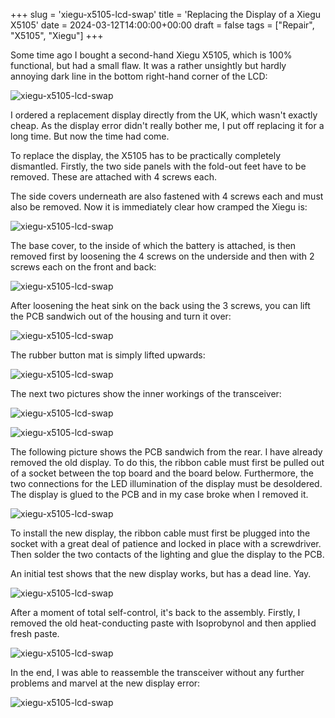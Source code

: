 +++
slug = 'xiegu-x5105-lcd-swap'
title = 'Replacing the Display of a Xiegu X5105'
date = 2024-03-12T14:00:00+00:00
draft = false
tags = ["Repair", "X5105", "Xiegu"]
+++

Some time ago I bought a second-hand Xiegu X5105, which is 100% functional, but had a small flaw. It was a rather unsightly but hardly annoying dark line in the bottom right-hand corner of the LCD:

![xiegu-x5105-lcd-swap](/img/xiegu-x5105-lcd-swap-0.jpg)

I ordered a replacement display directly from the UK, which wasn't exactly cheap. As the display error didn't really bother me, I put off replacing it for a long time. But now the time had come.

To replace the display, the X5105 has to be practically completely dismantled. Firstly, the two side panels with the fold-out feet have to be removed. These are attached with 4 screws each.

The side covers underneath are also fastened with 4 screws each and must also be removed. Now it is immediately clear how cramped the Xiegu is:

![xiegu-x5105-lcd-swap](/img/xiegu-x5105-lcd-swap-1.jpg)

The base cover, to the inside of which the battery is attached, is then removed first by loosening the 4 screws on the underside and then with 2 screws each on the front and back:

![xiegu-x5105-lcd-swap](/img/xiegu-x5105-lcd-swap-2.jpg)

After loosening the heat sink on the back using the 3 screws, you can lift the PCB sandwich out of the housing and turn it over:

![xiegu-x5105-lcd-swap](/img/xiegu-x5105-lcd-swap-3.jpg)

The rubber button mat is simply lifted upwards:

![xiegu-x5105-lcd-swap](/img/xiegu-x5105-lcd-swap-4.jpg)

The next two pictures show the inner workings of the transceiver:

![xiegu-x5105-lcd-swap](/img/xiegu-x5105-lcd-swap-5.jpg)

![xiegu-x5105-lcd-swap](/img/xiegu-x5105-lcd-swap-6.jpg)

The following picture shows the PCB sandwich from the rear. I have already removed the old display. To do this, the ribbon cable must first be pulled out of a socket between the top board and the board below. Furthermore, the two connections for the LED illumination of the display must be desoldered. The display is glued to the PCB and in my case broke when I removed it.

![xiegu-x5105-lcd-swap](/img/xiegu-x5105-lcd-swap-7.jpg)

To install the new display, the ribbon cable must first be plugged into the socket with a great deal of patience and locked in place with a screwdriver. Then solder the two contacts of the lighting and glue the display to the PCB.

An initial test shows that the new display works, but has a dead line. Yay.

![xiegu-x5105-lcd-swap](/img/xiegu-x5105-lcd-swap-8.jpg)

After a moment of total self-control, it's back to the assembly. Firstly, I removed the old heat-conducting paste with Isoprobynol and then applied fresh paste.

![xiegu-x5105-lcd-swap](/img/xiegu-x5105-lcd-swap-9.jpg)

In the end, I was able to reassemble the transceiver without any further problems and marvel at the new display error:

![xiegu-x5105-lcd-swap](/img/xiegu-x5105-lcd-swap-10.jpg)
